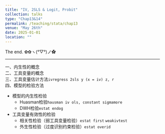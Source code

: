 ```yaml
---
title: "IV, 2SLS & Logit, Probit"
collection: talks
type: "Chap13&14"
permalink: /teaching/stata/chap13
venue: "May 26th"
date: 2025-01-01
location: ""
---
```


The end. ✿✿ヽ(°▽°)ノ✿

---

一、内生性的概念  
二、工具变量的概念  
三、工具变量估计方法`ivregress 2sls y (x = iv) z, r`  
四、模型的检验方法
- 模型的内生性检验
  - Huasman检验`hausman iv ols, constant sigmamore`
  - DWH检验`estat endog`
- 工具变量有效性的检验
  - 相关性检验（弱工具变量检验）`estat first` `weakivtest`
  - 外生性检验（过度识别约束检验）`estat overid`
